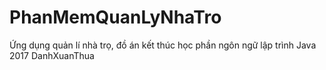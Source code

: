 # PhanMemQuanLyNhaTro
Ứng dụng quản lí nhà trọ, đồ án kết thúc học phần ngôn ngữ lập trình Java 2017 DanhXuanThua
